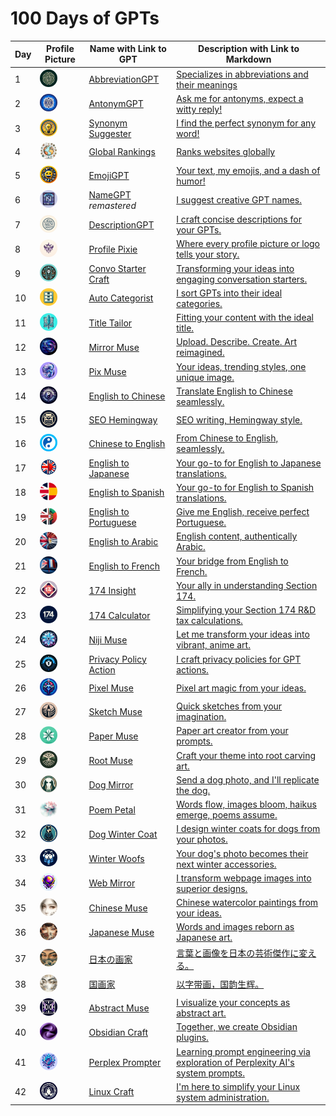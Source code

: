 # 100 Days of GPTs

| Day  | Profile Picture                                              | Name with Link to GPT                                        | Description with Link to Markdown                            |
| ---- | ------------------------------------------------------------ | ------------------------------------------------------------ | ------------------------------------------------------------ |
| 1    | <img style="border-radius:50%;width:28px;height:28px;" src="./assets/1/AbbreviationGPT_0129.png"> | [AbbreviationGPT](https://chat.openai.com/g/g-rtsSizas5-abbreviationgpt) | [Specializes in abbreviations and their meanings](./Day-1-AbbreviationGPT.md) |
| 2    | <img style="border-radius:50%;width:28px;height:28px;" src="./assets/2/AntonymGPT_0130.png"> | [AntonymGPT](https://chat.openai.com/g/g-NyfhqK9Ar-antonymgpt) | [Ask me for antonyms, expect a witty reply!](./Day-2-AntonymGPT.md) |
| 3    | <img style="border-radius:50%;width:28px;height:28px;" src="./assets/3/Synonym-Suggester-0301.png"> | [Synonym Suggester](https://chat.openai.com/g/g-xC0y77yRg-synonym-suggester) | [I find the perfect synonym for any word!](./Day-3-Synonym-Suggester.md) |
| 4    | <img style="border-radius:50%;width:28px;height:28px;" src="./assets/4/GlobalRankings.png"> | [Global Rankings](https://chat.openai.com/g/g-Far90gjfq-global-rankings) | [Ranks websites globally](./Day-4-Global-Rankings.md)        |
| 5    | <img style="border-radius:50%;width:28px;height:28px;" src="./assets/5/EmojiGPT_204.png"> | [EmojiGPT](https://chat.openai.com/g/g-rQfK252Z1-emojigpt)   | [Your text, my emojis, and a dash of humor!](./Day-5-EmojiGPT.md) |
| 6    | <img style="border-radius:50%;width:28px;height:28px;" src="./assets/6/NameGPT_0131.png"> | [NameGPT](https://chat.openai.com/g/g-e9wfbGudp-namegpt) *remastered* | [I suggest creative GPT names.](./Day-6-NameGPT.md)          |
| 7    | <img style="border-radius:50%;width:28px;height:28px;" src="./assets/7/DescriptionGPT.png"> | [DescriptionGPT](https://chat.openai.com/g/g-Fr8MyyfAO-descriptiongpt) | [I craft concise descriptions for your GPTs.](./Day-7-DescriptionGPT.md) |
| 8    | <img style="border-radius:50%;width:28px;height:28px;" src="./assets/8/Profile_Pixie_0129.png"> | [Profile Pixie](https://chat.openai.com/g/g-KQYn0ixBO-profile-pixie) | [Where every profile picture or logo tells your story.](./Day-8-Profile-Pixie.md) |
| 9    | <img style="border-radius:50%;width:28px;height:28px;" src="./assets/9/Convo_Starter_Craft.png"> | [Convo Starter Craft](https://chat.openai.com/g/g-vZzejC1Le-convo-starter-craft) | [Transforming your ideas into engaging conversation starters.](./Day-9-Convo-Starter-Craft.md) |
| 10   | <img style="border-radius:50%;width:28px;height:28px;" src="./assets/10/Auto_Categorist.png"> | [Auto Categorist](https://chat.openai.com/g/g-1RYgEMYnu-auto-categorist) | [I sort GPTs into their ideal categories.](./Day-10-Auto-Categorist.md) |
| 11   | <img style="border-radius:50%;width:28px;height:28px;" src="./assets/11/Title_Tailor.png"> | [Title Tailor](https://chat.openai.com/g/g-VSKrlHL4A-title-tailor) | [Fitting your content with the ideal title.](./Day-11-Title-Tailor.md) |
| 12   | <img style="border-radius:50%;width:28px;height:28px;" src="./assets/12/Mirror_Muse.png"> | [Mirror Muse](https://chat.openai.com/g/g-VpMCxx3yX-mirror-muse) | [Upload. Describe. Create. Art reimagined.](./Day-12-Mirror-Muse.md) |
| 13   | <img style="border-radius:50%;width:28px;height:28px;" src="./assets/13/Pix_Muse.png"> | [Pix Muse](https://chat.openai.com/g/g-aq8WB6Yvz-pix-muse)   | [Your ideas, trending styles, one unique image.](./Day-13-Pix-Muse.md) |
| 14   | <img style="border-radius:50%;width:28px;height:28px;" src="./assets/14/English_Chinese.webp"> | [English to Chinese](https://chat.openai.com/g/g-vPweBqr9A-english-to-chinese) | [Translate English to Chinese seamlessly.](./Day-14-English-Chinese.md) |
| 15   | <img style="border-radius:50%;width:28px;height:28px;" src="./assets/15/SEO_Hemingway.png"> | [SEO Hemingway](https://chat.openai.com/g/g-yrwPCxakn-seo-hemingway) | [SEO writing, Hemingway style.](./Day-15-SEO-Hemingway.md)   |
| 16   | <img style="border-radius:50%;width:28px;height:28px;" src="./assets/16/Chinese_English.png"> | [Chinese to English](https://chat.openai.com/g/g-AaLYIgQ9M-chinese-to-english) | [From Chinese to English, seamlessly.](./Day-16-Chinese-English.md) |
| 17   | <img style="border-radius:50%;width:28px;height:28px;" src="./assets/17/English_Japanese_0206.png"> | [English to Japanese](https://chat.openai.com/g/g-BCzFXQAPG-english-to-japanese) | [Your go-to for English to Japanese translations.](./Day-17-English-Japanese.md) |
| 18   | <img style="border-radius:50%;width:28px;height:28px;" src="./assets/18/English_Spanish.webp"> | [English to Spanish](https://chat.openai.com/g/g-wxmLV3NmE-english-to-spanish) | [Your go-to for English to Spanish translations.](./Day-18-English-Spanish.md) |
| 19   | <img style="border-radius:50%;width:28px;height:28px;" src="./assets/19/English_Portuguese.png"> | [English to Portuguese](https://chat.openai.com/g/g-KTVPTbpqC-english-to-portuguese) | [Give me English, receive perfect Portuguese.](./Day-19-English-Portuguese.md) |
| 20   | <img style="border-radius:50%;width:28px;height:28px;" src="./assets/20/English_Egypt.webp"> | [English to Arabic](https://chat.openai.com/g/g-cwaMRx0RM-english-to-arabic) | [English content, authentically Arabic.](./Day-20-English-Arabic.md) |
| 21   | <img style="border-radius:50%;width:28px;height:28px;" src="./assets/21/English_French.webp"> | [English to French](https://chat.openai.com/g/g-hFN8mIcfK-english-to-french) | [Your bridge from English to French.](./Day-21-English-French.md) |
| 22   | <img style="border-radius:50%;width:28px;height:28px;" src="./assets/22/174_Insight.png"> | [174 Insight](https://chat.openai.com/g/g-5r9OARUQO-174-insight) | [Your ally in understanding Section 174.](./Day-22-174-Insight.md) |
| 23   | <img style="border-radius:50%;width:28px;height:28px;" src="./assets/23/174_Calculator.webp"> | [174 Calculator](https://chat.openai.com/g/g-APh4LKTIS-174-calculator) | [Simplifying your Section 174 R&D tax calculations.](./Day-23-174-Calculator.md) |
| 24   | <img style="border-radius:50%;width:28px;height:28px;" src="./assets/24/Niji_Muse.png"> | [Niji Muse](https://chat.openai.com/g/g-B6qfl4z3g-niji-muse) | [Let me transform your ideas into vibrant, anime art.](./Day-24-Niji-Muse.md) |
| 25   | <img style="border-radius:50%;width:28px;height:28px;" src="./assets/25/Privacy-Policy-Action.png"> | [Privacy Policy Action](https://chat.openai.com/g/g-HtEZpmJbv-privacy-policy-action) | [I craft privacy policies for GPT actions.](./Day-25-Privacy-Policy-Action.md) |
| 26   | <img style="border-radius:50%;width:28px;height:28px;" src="./assets/26/Pixel-Muse.png"> | [Pixel Muse](https://chat.openai.com/g/g-9uQfSQyZ0-pixel-muse) | [Pixel art magic from your ideas.](./Day-26-Pixel-Muse.md)   |
| 27   | <img style="border-radius:50%;width:28px;height:28px;" src="./assets/27/Sketch-Muse.png"> | [Sketch Muse](https://chat.openai.com/g/g-gddEUa1Km-sketch-muse) | [Quick sketches from your imagination.](./Day-27-Sketch-Muse.md) |
| 28   | <img style="border-radius:50%;width:28px;height:28px;" src="./assets/28/Paper-Muse.png"> | [Paper Muse](https://chat.openai.com/g/g-5TstWxYmr-paper-muse) | [Paper art creator from your prompts.](./Day-28-Paper-Muse.md) |
| 29   | <img style="border-radius:50%;width:28px;height:28px;" src="./assets/29/Root-Muse.png"> | [Root Muse](https://chat.openai.com/g/g-HxqBDM3g8-root-muse) | [Craft your theme into root carving art.](./Day-29-Root-Muse.md) |
| 30   | <img style="border-radius:50%;width:28px;height:28px;" src="./assets/30/Dog-Mirror.png"> | [Dog Mirror](https://chat.openai.com/g/g-ryQel4j2b-dog-mirror) | [Send a dog photo, and I'll replicate the dog.](./Day-30-Dog-Mirror.md) |
| 31   | <img style="border-radius:50%;width:28px;height:28px;" src="./assets/31/Poem-Petal.png"> | [Poem Petal](https://chat.openai.com/g/g-NI8gn1RdR-poem-petal) | [Words flow, images bloom, haikus emerge, poems assume.](./Day-31-Poem-Petal.md) |
| 32   | <img style="border-radius:50%;width:28px;height:28px;" src="./assets/32/Dog-Winter-Coat.png"> | [Dog Winter Coat](https://chat.openai.com/g/g-DhZs1kJqz-dog-winter-coat) | [I design winter coats for dogs from your photos.](./Day-32-Dog-Winter-Coat.md) |
| 33   | <img style="border-radius:50%;width:28px;height:28px;" src="./assets/33/Winter-Woofs.png"> | [Winter Woofs](https://chat.openai.com/g/g-DhZs1kJqz-dog-winter-accessory) | [Your dog's photo becomes their next winter accessories.](./Day-33-Winter-Woofs.md) |
| 34   | <img style="border-radius:50%;width:28px;height:28px;" src="./assets/34/Web-Mirror.png"> | [Web Mirror](https://chat.openai.com/g/g-yZaGe2ztM-web-mirror) | [I transform webpage images into superior designs.](./Day-34-Web-Mirror.md) |
| 35   | <img style="border-radius:50%;width:28px;height:28px;" src="./assets/35/Chinese-Muse-226.webp"> | [Chinese Muse](https://chat.openai.com/g/g-UdsABGP1R-chinese-muse) | [Chinese watercolor paintings from your ideas.](./Day-35-Chinese-Muse.md) |
| 36   | <img style="border-radius:50%;width:28px;height:28px;" src="./assets/36/Japanese-Muse.webp"> | [Japanese Muse](https://chat.openai.com/g/g-eEXxdTCfK-japanese-muse) | [Words and images reborn as Japanese art.](./Day-36-Japanese-Muse.md) |
| 37   | <img style="border-radius:50%;width:28px;height:28px;" src="./assets/37/rbnhj.webp"> | [日本の画家](https://chat.openai.com/g/g-lIPVI8NnV-ri-ben-nohua-jia) | [言葉と画像を日本の芸術傑作に変える。](./Day-37-日本の画家.md) |
| 38   | <img style="border-radius:50%;width:28px;height:28px;" src="./assets/38/guohua-j.webp"> | [国画家](https://chat.openai.com/g/g-LOUaoilfz-guo-hua-jia)  | [以字带画，国韵生辉。](./Day-38-国画家.md)                   |
| 39   | <img style="border-radius:50%;width:28px;height:28px;" src="./assets/39/Abstract-Muse.png"> | [Abstract Muse](https://chat.openai.com/g/g-qynsGRILH-abstract-muse) | [I visualize your concepts as abstract art.](./Day-39-Abstract-Muse.md) |
| 40   | <img style="border-radius:50%;width:28px;height:28px;" src="./assets/40/Obsidian-Craft.webp"> | [Obsidian Craft](https://chat.openai.com/g/g-oI7puVAnk-obsidian-craft) | [Together, we create Obsidian plugins.](./Day-40-Obsidian-Craft.md) |
| 41   | <img style="border-radius:50%;width:28px;height:28px;" src="./assets/41/Perplex-Prompter-850.png"> | [Perplex Prompter](https://chat.openai.com/g/g-CWxGaVsCu-perplex-prompter) | [Learning prompt engineering via exploration of Perplexity AI's system prompts.](./Day-41-Perplex-Prompter.md) |
| 42   | <img style="border-radius:50%;width:28px;height:28px;" src="./assets/42/Linux-Craft.png"> | [Linux Craft](https://chat.openai.com/g/g-dOJDykWbc-linux-craft) | [I'm here to simplify your Linux system administration.](./Day-42-Linux-Craft.md) |
